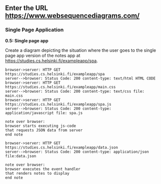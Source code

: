 ## Enter the URL https://www.websequencediagrams.com/

### Single Page Application

**0.5: Single page app**

Create a diagram depicting the situation where the user goes to the single page app version of the notes app at https://studies.cs.helsinki.fi/exampleapp/spa.

```
browser->server: HTTP GET https://studies.cs.helsinki.fi/exampleapp/spa
server-->browser: Status Code: 200 content-type: text/html HTML CODE
browser->server: HTTP GET https://studies.cs.helsinki.fi/exampleapp/main.css
server-->browser: Status Code: 200 content-type: text/css file: main.css
browser->server: HTTP GET https://studies.cs.helsinki.fi/exampleapp/spa.js
server-->browser: Status Code: 200 content-type: application/javascript file: spa.js

note over browser:
browser starts executing js-code
that requests JSON data from server
end note

browser->server: HTTP GET https://studies.cs.helsinki.fi/exampleapp/data.json
server-->browser: Status Code: 200 content-type: application/json file:data.json

note over browser:
browser executes the event handler
that renders notes to display
end note
```
